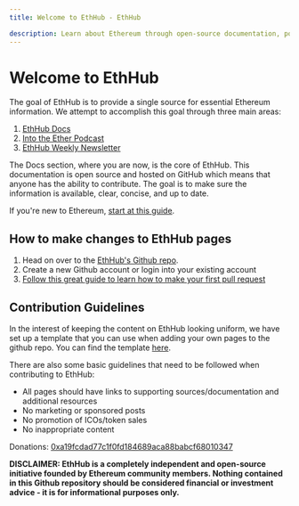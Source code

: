 ```yaml
---
title: Welcome to EthHub - EthHub

description: Learn about Ethereum through open-source documentation, podcast and newsletter.
---
```


# Welcome to EthHub

The goal of EthHub is to provide a single source for essential Ethereum information. We attempt to accomplish this goal through three main areas:

1. [EthHub Docs](https://docs.ethhub.io/ethereum-basics/what-is-ethereum/)
2. [Into the Ether Podcast](https://podcast.ethhub.io)
3. [EthHub Weekly Newsletter](https://ethhub.substack.com)

The Docs section, where you are now, is the core of EthHub. This documentation is open source and hosted on GitHub which means that anyone has the ability to contribute. The goal is to make sure the information is available, clear, concise, and up to date.

If you're new to Ethereum, [start at this guide](https://docs.ethhub.io/using-ethereum/ethereum-new-user-guide/).

## How to make changes to EthHub pages
1. Head on over to the [EthHub's Github repo](https://github.com/ethhub-io/ethhub).
2. Create a new Github account or login into your existing account
3. [Follow this great guide to learn how to make your first pull request](https://www.youtube.com/watch?v=YTbRzhQju4c&t=1s)

## Contribution Guidelines

In the interest of keeping the content on EthHub looking uniform, we have set up a template that you can use when adding your own pages to the github repo. You can find the template [here](https://github.com/ethhub-io/ethhub/tree/138f04335ad4a090d8eb370a9af90ee82fccf1a6/template.md).

There are also some basic guidelines that need to be followed when contributing to EthHub:

* All pages should have links to supporting sources/documentation and additional resources
* No marketing or sponsored posts
* No promotion of ICOs/token sales
* No inappropriate content

Donations: [0xa19fcdad77c1f0fd184689aca88babcf68010347](https://etherscan.io/address/0xa19fcdad77c1f0fd184689aca88babcf68010347)

**DISCLAIMER: EthHub is a completely independent and open-source initiative founded by Ethereum community members. Nothing contained in this Github repository should be considered financial or investment advice - it is for informational purposes only.**
